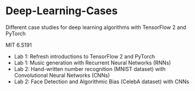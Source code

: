 # Deep-Learning-Cases
Different case studies for deep learning algorithms with TensorFlow 2 and PyTorch

MIT 6.S191 
- Lab 1: Refresh introductions to TensorFlow 2 and PyTorch
- Lab 1: Music generation with Recurrent Neural Networks (RNNs) 
- Lab 2: Hand-written number recognition (MNIST dataset) with Convolutional Neural Networks (CNNs)
- Lab 2: Face Detection and Algorithmic Bias (CelebA dataset) with CNNs


